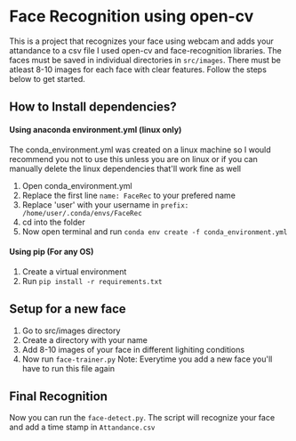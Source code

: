 # Face Recognition using open-cv
This is a project that recognizes your face using webcam and adds your attandance to a csv file 
I used open-cv and face-recognition libraries. The faces must be saved in individual directories 
in `src/images`. There must be atleast 8-10 images for each face with clear features. Follow the 
steps below to get started.

## How to Install dependencies?
#### Using anaconda environment.yml (linux only)
The conda_environment.yml was created on a linux machine so I would recommend you not to use this unless you are on linux or if you can manually delete the linux dependencies that'll work fine as well 
1. Open conda_environment.yml
2. Replace the first line `name: FaceRec` to your prefered name
3. Replace 'user' with your username in `prefix: /home/user/.conda/envs/FaceRec`
4. cd into the folder
5. Now open terminal and run
`conda env create -f conda_environment.yml`

#### Using pip (For any OS)
1. Create a virtual environment 
2. Run `pip install -r requirements.txt`

## Setup for a new face
1. Go to src/images directory 
2. Create a directory with your name 
3. Add 8-10 images of your face in different lighiting conditions 
4. Now run `face-trainer.py`
Note: Everytime you add a new face you'll have to run this file again

## Final Recognition
Now you can run the `face-detect.py`. The script will recognize your face and add a time stamp
in `Attandance.csv`
